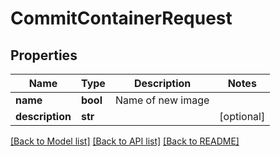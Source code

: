 # CommitContainerRequest

## Properties
Name | Type | Description | Notes
------------ | ------------- | ------------- | -------------
**name** | **bool** | Name of new image | 
**description** | **str** |  | [optional] 

[[Back to Model list]](../README.md#documentation-for-models) [[Back to API list]](../README.md#documentation-for-api-endpoints) [[Back to README]](../README.md)


